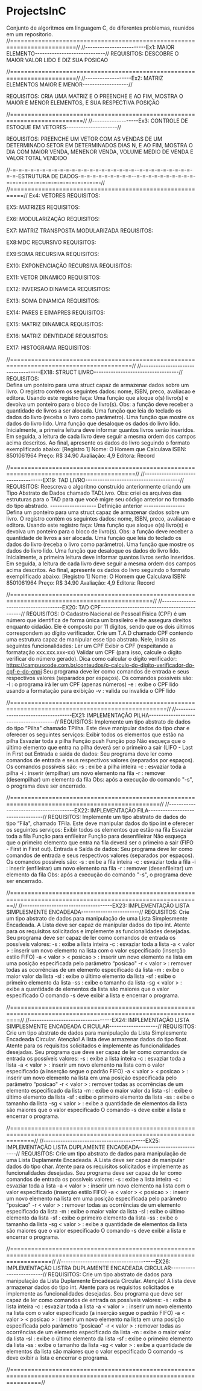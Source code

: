 # ProjectsInC
Conjunto de algoritmos em linguagem C, de diferentes problemas, reunidos em um repositorio.
//=========================================================================//
//-------------------------Ex1: MAIOR ELEMENTO-----------------------------//
REQUISITOS:
DESCOBRE O MAIOR VALOR LIDO E DIZ SUA POSICAO

//=========================================================================//
//-------------------Ex2: MATRIZ ELEMENTOS MAIOR E MENOR-------------------//

REQUISITOS:
CRIA UMA MATRIZ E O PREENCHE E AO FIM, MOSTRA O MAIOR E MENOR ELEMENTOS, E SUA RESPECTIVA POSIÇÃO

//===========================================================================//
//-------------------Ex3: CONTROLE DE ESTOQUE EM VETORES---------------------//

REQUISITOS:
PREENCHE UM VETOR COM AS VENDAS DE UM DETERMINADO SETOR EM DETERMINADOS DIAS N, E AO FIM, MOSTRA O DIA COM MAIOR VENDA, MENENOR VENDA, VOLUME MEDIO DE VENDA E VALOR TOTAL VENDIDO


//-=-=-=-=-=-=-=-=-=-=-=-=-=-=-=-=-=-=-=-=-=--=-=-=-=-=-=-=-=-=-=-=-ESTRUTURA DE DADOS-=-=-=-=-=-=-=-=-=--=-=-=-=-=-=-=-=-=-=-=-=-=-=-=-=-=-=-=-=-=-=-=-=-=-=-//
//==========================================================//
Ex4: VETORES
REQUISITOS:


EX5: MATRIZES
REQUISITOS:


EX6: MODULARIZAÇÃO
REQUISITOS:



EX7: MATRIZ TRANSPOSTA MODULARIZADA
REQUISITOS:



EX8:MDC RECURSIVO
REQUISITOS:


EX9:SOMA RECURSIVA
REQUISITOS:


EX10: EXPONENCIAÇÃO RECURSIVA
REQUISITOS:


EX11: VETOR DINAMICO
REQUISITOS:


EX12: INVERSAO DINAMICA
REQUISITOS:


EX13: SOMA DINAMICA
REQUISITOS:


EX14: PARES E EIMAPRES
REQUISITOS:


EX15: MATRIZ DINAMICA
REQUISITOS:


EX16: MATRIZ IDENTIDADE
REQUISITOS:


EX17: HISTOGRAMA
REQUISITOS:

//=========================================================================================//
//------------------------------------EX18: STRUCT LIVRO-----------------------------------//
REQUISITOS:  
Defina um ponteiro para uma struct capaz de armazenar dados sobre um livro. O registro contém os seguintes dados: nome, ISBN, preco, avaliacao e editora. Usando este registro faça:
Uma função que aloque o(s) livro(s) e devolva um ponteiro para o bloco de livro(s). Obs: a função deve receber a quantidade de livros a ser alocada.
Uma função que leia do teclado os dados do livro (receba o livro como parâmetro).
Uma função que mostre os dados do livro lido.
Uma função que desaloque os dados do livro lido.
Inicialmente, a primeira leitura deve informar quantos livros serão inseridos. Em seguida, a leitura de cada livro deve seguir a mesma ordem dos campos acima descritos.
Ao final, apresente os dados do livro seguindo o formato exemplificado abaixo:
[Registro 1]
Nome: O Homem que Calculava
ISBN: 8501061964
Preço: R$ 34.90
Avaliação: 4,9
Editora: Record

//==========================================================================================//
//------------------------------------EX19: TAD LIVRO---------------------------------------//
REQUISITOS:
Reescreva o algoritmo construído anteriormente criando um Tipo Abstrato de Dados chamado TADLivro. Obs: criei os arquivos das estruturas para o TAD para que você migre seu código anterior no formado do tipo abstrado.
------------------- Definição anterior -----------------
Defina um ponteiro para uma struct capaz de armazenar dados sobre um livro. O registro contém os seguintes dados: nome, ISBN, preco, avaliacao e editora. Usando este registro faça:
Uma função que aloque o(s) livro(s) e devolva um ponteiro para o bloco de livro(s). Obs: a função deve receber a quantidade de livros a ser alocada.
Uma função que leia do teclado os dados do livro (receba o livro como parâmetro).
Uma função que mostre os dados do livro lido.
Uma função que desaloque os dados do livro lido.
Inicialmente, a primeira leitura deve informar quantos livros serão inseridos. Em seguida, a leitura de cada livro deve seguir a mesma ordem dos campos acima descritos.
Ao final, apresente os dados do livro seguindo o formato exemplificado abaixo:
[Registro 1]
Nome: O Homem que Calculava
ISBN: 8501061964
Preço: R$ 34.90
Avaliação: 4,9
Editora: Record

//===============================================================================================//
//-------------------------------------EX20: TAD CPF---------------------------------------------//
REQUISITOS:
O Cadastro Nacional de Pessoal Física (CPF) é um número que identifica de forma única um brasileiro e lhe assegura direitos enquanto cidadão. Ele é composto por 11 dígitos, sendo que os dois últimos correspondem ao dígito verificador.
Crie um T.A.D chamado CPF contendo uma estrutura capaz de manipular esse tipo abstrato. Nele, insira as seguintes funcionalidades:
Ler um CPF
Exibir o CPF (respeitando a formatação xxx.xxx.xxx-xx)
Validar um CPF (para isso, calcule o dígito verificar do número gerado). Dica como calcular o dígito verificador: https://campuscode.com.br/conteudos/o-calculo-do-digito-verificador-do-cpf-e-do-cnpj
Seu programa deve ler como comandos de entrada e seus respectivos valores (separados por espaços).
Os comandos possíveis são:
-l : o programa irá ler um CPF (apenas números)
-e : exibe o CPF lido usando a formatação para exibição
-v : valida ou invalida o CPF lido

//===================================================================================================//
//-----------------------------------EX21: IMPLEMENTAÇÃO PILHA---------------------------------------//
REQUISITOS:
Implemente um tipo abstrato de dados do tipo “Pilha" chamado TPilha.
Este deve manipular dados do tipo char e oferecer os seguintes serviços:
Exibir todos os elementos que estão na pilha
Esvaziar toda a pilha
Função push
Função pop
Não esqueça que o último elemento que entra na pilha deverá ser o primeiro a sair (LIFO - Last in First out
Entrada e saída de dados:
Seu programa deve ler como comandos de entrada e seus respectivos valores (separados por espaços). Os comandos possíveis são:
-s : exibe a pilha inteira
-c : esvaziar toda a pilha
-i : inserir (empilhar) um novo elemento na fila
-r : remover (desempilhar) um elemento da fila
Obs: após a execução do comando "-s", o programa deve ser encerrado.

//=================================================================================================//
//---------------------------------------EX22: IMPLEMENTAÇÃO FILA----------------------------------//
REQUISITOS:
Implemente um tipo abstrato de dados do tipo “Fila", chamado TFila.
Este deve manipular dados do tipo int e oferecer os seguintes serviços:
Exibir todos os elementos que estão na fila
Esvaziar toda a fila
Função para enfileirar
Função para desenfileirar
Não esqueça que o primeiro elemento que entra na fila deverá ser o primeiro a sair (FIFO - First in First out).
Entrada e Saída de dados:
Seu programa deve ler como comandos de entrada e seus respectivos valores (separados por espaços). Os comandos possíveis são:
-s : exibe a fila inteira
-c : esvaziar toda a fila
-i : inserir (enfileirar) um novo elemento na fila
-r : remover (desenfileirar) um elemento da fila
Obs: após a execução do comando "-s", o programa deve ser encerrado.

//=============================================================================================================//
//-------------------------------------EX23: IMPLEMENTAÇÃO LISTA SIMPLESMENTE ENCADEADA------------------------//
REQUISITOS:
Crie um tipo abstrato de dados para manipulação de uma Lista Simplesmente Encadeada. A Lista deve ser capaz de manipular dados do tipo int.
Atente para os requisitos solicitados e implemente as funcionalidades desejadas.
Seu programa deve ser capaz de ler como comandos de entrada os possíveis valores:
-s : exibe a lista inteira
-c : esvaziar toda a lista
-a < valor > : inserir um novo elemento na lista com o valor especificado (inserção estilo FIFO)
-a < valor > < posicao > : inserir um novo elemento na lista em uma posição especificada pelo parâmetro “posicao"
-r < valor > : remover todas as ocorrências de um elemento especificado da lista
-m : exibe o maior valor da lista
-sl : exibe o último elemento da lista
-sf : exibe o primeiro elemento da lista
-ss : exibe o tamanho da lista
-sg < valor > : exibe a quantidade de elementos da lista são maiores que o valor especificado
O comando -s deve exibir a lista e encerrar o programa.

//===============================================================================================================//
//----------------------------------EX24: IMPLEMENTAÇÃO LISTA SIMPLESMENTE ENCADEADA CIRCULAR--------------------//
REQUISITOS:
Crie um tipo abstrato de dados para manipulação da Lista Simplesmente Encadeada Circular.
Atenção! A lista deve armazenar dados do tipo float.
Atente para os requisitos solicitados e implemente as funcionalidades desejadas.
Seu programa que deve ser capaz de ler como comandos de entrada os possíveis valores:
-s : exibe a lista inteira
-c : esvaziar toda a lista
-a < valor > : inserir um novo elemento na lista com o valor especificado (a inserção segue o padrão FIFO)
-a < valor > < posicao > : inserir um novo elemento na lista em uma posição especificada pelo parâmetro “posicao"
-r < valor > : remover todas as ocorrências de um elemento especificado da lista
-m : exibe o maior valor da lista
-sl : exibe o último elemento da lista
-sf : exibe o primeiro elemento da lista
-ss : exibe o tamanho da lista
-sg < valor > : exibe a quantidade de elementos da lista são maiores que o valor especificado
O comando -s deve exibir a lista e encerrar o programa.

//===================================================================================================================//
//------------------------------------------EX25: IMPLEMENTAÇÃO LISTA DUPLAMENTE ENCADEADA---------------------------//
REQUISITOS:
Crie um tipo abstrato de dados para manipulação de uma Lista Duplamente Encadeada. A Lista deve ser capaz de manipular dados do tipo char.
Atente para os requisitos solicitados e implemente as funcionalidades desejadas.
Seu programa deve ser capaz de ler como comandos de entrada os possíveis valores:
-s : exibe a lista inteira
-c : esvaziar toda a lista
-a < valor > : inserir um novo elemento na lista com o valor especificado (inserção estilo FIFO)
-a < valor > < posicao > : inserir um novo elemento na lista em uma posição especificada pelo parâmetro “posicao"
-r < valor > : remover todas as ocorrências de um elemento especificado da lista
-m : exibe o maior valor da lista
-sl : exibe o último elemento da lista
-sf : exibe o primeiro elemento da lista
-ss : exibe o tamanho da lista
-sg < valor > : exibe a quantidade de elementos da lista são maiores que o valor especificado
O comando -s deve exibir a lista e encerrar o programa.

//========================================================================================================================//
//---------------------------------------EX26: IMPLEMENTAÇÃO LISTRA DUPLAMENTE ENCADEADA CIRCULAR-------------------------//
REQUISITOS:
Crie um tipo abstrato de dados para manipulação da Lista Duplamente Encadeada Circular.
Atenção! A lista deve armazenar dados do tipo int.
Atente para os requisitos solicitados e implemente as funcionalidades desejadas.
Seu programa que deve ser capaz de ler como comandos de entrada os possíveis valores:
-s : exibe a lista inteira
-c : esvaziar toda a lista
-a < valor > : inserir um novo elemento na lista com o valor especificado (a inserção segue o padrão FIFO)
-a < valor > < posicao > : inserir um novo elemento na lista em uma posição especificada pelo parâmetro “posicao"
-r < valor > : remover todas as ocorrências de um elemento especificado da lista
-m : exibe o maior valor da lista
-sl : exibe o último elemento da lista
-sf : exibe o primeiro elemento da lista
-ss : exibe o tamanho da lista
-sg < valor > : exibe a quantidade de elementos da lista são maiores que o valor especificado
O comando -s deve exibir a lista e encerrar o programa.

//=====================================================================================================================//
